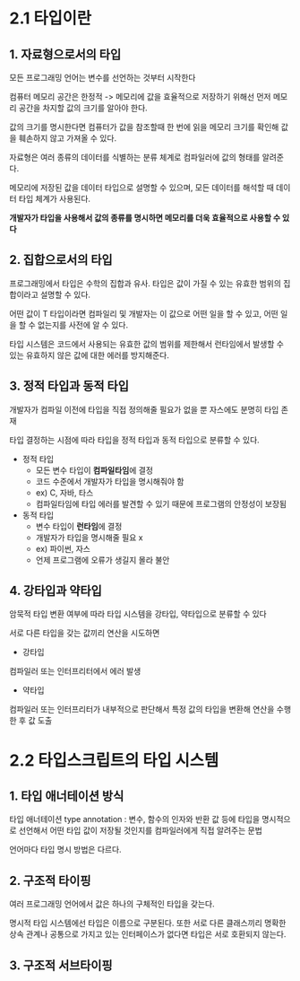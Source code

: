 # 2.1 타입이란

## 1. 자료형으로서의 타입

모든 프로그래밍 언어는 변수를 선언하는 것부터 시작한다

컴퓨터 메모리 공간은 한정적 -> 메모리에 값을 효율적으로 저장하기 위해선 먼저 메모리 공간을 차지할 값의 크기를 알아야 한다.

값의 크기를 명시한다면 컴퓨터가 값을 참조할때 한 번에 읽을 메모리 크기를 확인해 값을 훼손하지 않고 가져올 수 있다. 

자료형은 여러 종류의 데이터를 식별하는 분류 체계로 컴파일러에 값의 형태를 알려준다. 

메모리에 저장된 값을 데이터 타입으로 설명할 수 있으며, 모든 데이터를 해석할 때 데이터 타입 체계가 사용된다.

**개발자가 타입을 사용해서 값의 종류를 명시하면 메모리를 더욱 효율적으로 사용할 수 있다**

## 2. 집합으로서의 타입
프로그래밍에서 타입은 수학의 집합과 유사. 타입은 값이 가질 수 있는 유효한 범위의 집합이라고 설명할 수 있다.

어떤 값이 T 타입이라면 컴파일리 및 개발자는 이 값으로 어떤 일을 할 수 있고, 어떤 일을 할 수 없는지를 사전에 알 수 있다.

타입 시스템은 코드에서 사용되는 유효한 값의 범위를 제한해서 런타임에서 발생할 수 있는 유효하지 않은 값에 대한 에러를 방지해준다.


## 3. 정적 타입과 동적 타입

개발자가 컴파일 이전에 타입을 직접 정의해줄 필요가 없을 뿐 자스에도 분명히 타입 존재

타입 결정하는 시점에 따라 타입을 정적 타입과 동적 타입으로 분류할 수 있다.
- 정적 타입
	- 모든 변수 타입이 **컴파일타임**에 결정
	- 코드 수준에서 개발자가 타입을 명시해줘야 함
	- ex) C, 자바, 타스
	- 컴파일타임에 타입 에러를 발견할 수 있기 때문에 프로그램의 안정성이 보장됨
- 동적 타입
	- 변수 타입이 **런타임**에 결정
	- 개발자가 타입을 명시해줄 필요 x
	- ex) 파이썬, 자스
	- 언제 프로그램에 오류가 생길지 몰라 불안

## 4. 강타입과 약타입
    
암묵적 타입 변환 여부에 따라 타입 시스템을 강타입, 약타입으로 분류할 수 있다

서로 다른 타입을 갖는 값끼리 연산을 시도하면

- 강타입

컴파일러 또는 인터프리터에서 에러 발생

- 약타입

컴파일러 또는 인터프리터가 내부적으로 판단해서 특정 값의 타입을 변환해 연산을 수행한 후 값 도출

# 2.2 타입스크립트의 타입 시스템

## 1. 타입 애너테이션 방식

타입 애너테이션 type annotation : 변수, 함수의 인자와 반환 값 등에 타입을 명시적으로 선언해서 어떤 타입 값이 저장될 것인지를 컴파일러에게 직접 알려주는 문법

언어마다 타입 명시 방법은 다르다.

## 2. 구조적 타이핑
여러 프로그래밍 언어에서 값은 하나의 구체적인 타입을 갖는다.

명시적 타입 시스템에선 타입은 이름으로 구분된다. 또한 서로 다른 클래스끼리 명확한 상속 관계나 공통으로 가지고 있는 인터페이스가 없다면 타입은 서로 호환되지 않는다.

## 3. 구조적 서브타이핑
